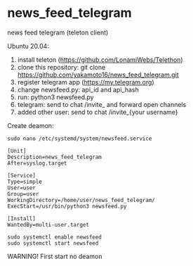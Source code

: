# news_feed_telegram
news feed telegram (teleton client)

Ubuntu 20.04:
1. install teleton (https://github.com/LonamiWebs/Telethon)
2. clone this repository: git clone https://github.com/yakamoto16/news_feed_telegram.git
3. register telegram app (https://my.telegram.org)
4. change newsfeed.py: api_id and api_hash
5. run: python3 newsfeed.py
6. telegram: send to chat /invite_ and forward open channels
7. added other user: send to chat /invite_{your username}

Create deamon:
```
sudo nano /etc/systemd/system/newsfeed.service
```

```
[Unit]
Description=news_feed_telegram
After=syslog.target

[Service]
Type=simple
User=user
Group=user
WorkingDirectory=/home/user/news_feed_telegram/
ExecStart=/usr/bin/python3 newsfeed.py

[Install]
WantedBy=multi-user.target
```

```
sudo systemctl enable newsfeed
sudo systemctl start newsfeed
```

WARNING! First start no deamon
